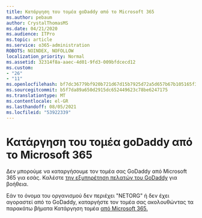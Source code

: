 ```yaml
---
title: Κατάργηση του τομέα goDaddy από το Microsoft 365
ms.author: pebaum
author: CrystalThomasMS
ms.date: 04/21/2020
ms.audience: ITPro
ms.topic: article
ms.service: o365-administration
ROBOTS: NOINDEX, NOFOLLOW
localization_priority: Normal
ms.assetid: 32314f8a-aaec-4d01-9fd3-009bfdcecd12
ms.custom:
- "26"
- "11"
ms.openlocfilehash: bf7dc36779bf920b721d67d15b7925d72a5d657b67b105165f37f170023ad764
ms.sourcegitcommit: b5f7da89a650d2915dc652449623c78be6247175
ms.translationtype: MT
ms.contentlocale: el-GR
ms.lasthandoff: 08/05/2021
ms.locfileid: "53922339"
---
```

# <a name="remove-your-godaddy-domain-from-microsoft-365"></a>Κατάργηση του τομέα goDaddy από το Microsoft 365

Δεν μπορούμε να καταργήσουμε τον τομέα σας GoDaddy από Microsoft 365 για εσάς. Καλέστε [την εξυπηρέτηση πελατών του GoDaddy](https://aka.ms/contact-godaddy) για βοήθεια.
  
Εάν το όνομα του οργανισμού δεν περιέχει "NETORG" ή δεν έχει αγοραστεί από το GoDaddy, καταργήστε τον τομέα σας ακολουθώντας τα παρακάτω βήματα Κατάργηση τομέα [από Microsoft 365.](https://docs.microsoft.com/microsoft-365/admin/get-help-with-domains/remove-a-domain)
  